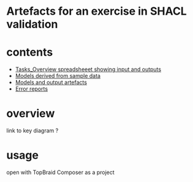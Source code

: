 # Artefacts for an exercise in SHACL validation

# contents

* [Tasks_Overview spreadsheeet showing input and outputs](Task_Overview.xlsx)
* [Models derived from sample data](models)
* [Models and output artefacts](outputs)
* [Error reports](error_reports)

# overview

link to key diagram ?

# usage
open with TopBraid Composer as a project

